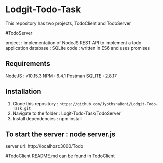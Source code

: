 # Lodgit-Todo-Task

This repository has two projects, TodoClient and TodoServer


#TodoServer 

project  : implementation of NodeJS REST API to implement a todo application
database : SQLite
code     : written in ES6 and uses promises


## Requirements
  
  NodeJS  : v10.15.3
  NPM     : 6.4.1
  Postman 
  SQLITE  : 2.8.17


## Installation

1. Clone this repository   : `https://github.com/JyothsnaBoni/Lodgit-Todo-Task.git`
2. Navigate to the folder  : Logit-Todo-Task/TodoServer`
3. Install dependencies    : npm install


  
## To start the server : node server.js 

server url: http://localhost:3000/Todo

#TodoClient README.md can be found in TodoClient


